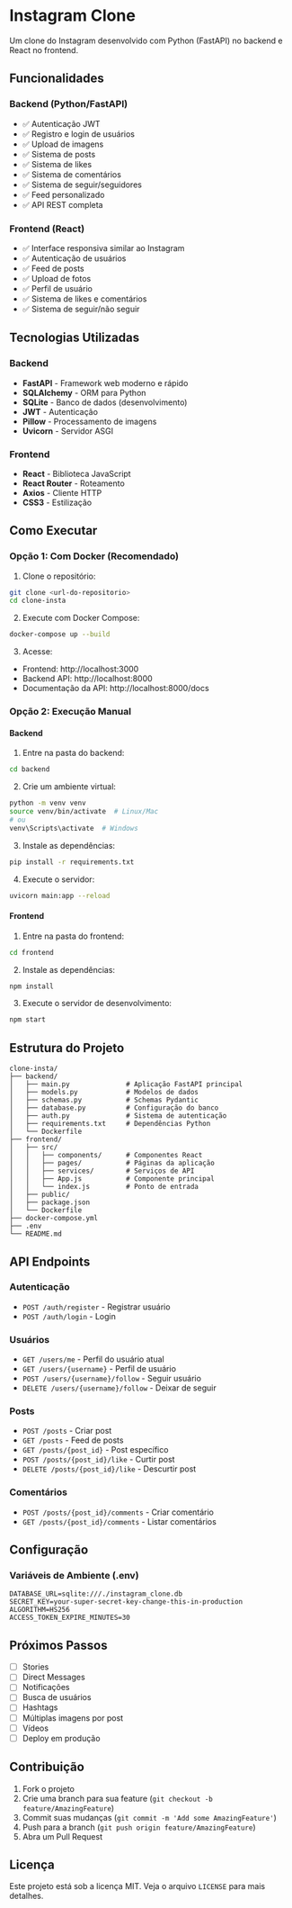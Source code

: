 # Instagram Clone

Um clone do Instagram desenvolvido com Python (FastAPI) no backend e React no frontend.

## Funcionalidades

### Backend (Python/FastAPI)
- ✅ Autenticação JWT
- ✅ Registro e login de usuários
- ✅ Upload de imagens
- ✅ Sistema de posts
- ✅ Sistema de likes
- ✅ Sistema de comentários
- ✅ Sistema de seguir/seguidores
- ✅ Feed personalizado
- ✅ API REST completa

### Frontend (React)
- ✅ Interface responsiva similar ao Instagram
- ✅ Autenticação de usuários
- ✅ Feed de posts
- ✅ Upload de fotos
- ✅ Perfil de usuário
- ✅ Sistema de likes e comentários
- ✅ Sistema de seguir/não seguir

## Tecnologias Utilizadas

### Backend
- **FastAPI** - Framework web moderno e rápido
- **SQLAlchemy** - ORM para Python
- **SQLite** - Banco de dados (desenvolvimento)
- **JWT** - Autenticação
- **Pillow** - Processamento de imagens
- **Uvicorn** - Servidor ASGI

### Frontend
- **React** - Biblioteca JavaScript
- **React Router** - Roteamento
- **Axios** - Cliente HTTP
- **CSS3** - Estilização

## Como Executar

### Opção 1: Com Docker (Recomendado)

1. Clone o repositório:
```bash
git clone <url-do-repositorio>
cd clone-insta
```

2. Execute com Docker Compose:
```bash
docker-compose up --build
```

3. Acesse:
- Frontend: http://localhost:3000
- Backend API: http://localhost:8000
- Documentação da API: http://localhost:8000/docs

### Opção 2: Execução Manual

#### Backend
1. Entre na pasta do backend:
```bash
cd backend
```

2. Crie um ambiente virtual:
```bash
python -m venv venv
source venv/bin/activate  # Linux/Mac
# ou
venv\Scripts\activate  # Windows
```

3. Instale as dependências:
```bash
pip install -r requirements.txt
```

4. Execute o servidor:
```bash
uvicorn main:app --reload
```

#### Frontend
1. Entre na pasta do frontend:
```bash
cd frontend
```

2. Instale as dependências:
```bash
npm install
```

3. Execute o servidor de desenvolvimento:
```bash
npm start
```

## Estrutura do Projeto

```
clone-insta/
├── backend/
│   ├── main.py              # Aplicação FastAPI principal
│   ├── models.py            # Modelos de dados
│   ├── schemas.py           # Schemas Pydantic
│   ├── database.py          # Configuração do banco
│   ├── auth.py              # Sistema de autenticação
│   ├── requirements.txt     # Dependências Python
│   └── Dockerfile
├── frontend/
│   ├── src/
│   │   ├── components/      # Componentes React
│   │   ├── pages/           # Páginas da aplicação
│   │   ├── services/        # Serviços de API
│   │   ├── App.js           # Componente principal
│   │   └── index.js         # Ponto de entrada
│   ├── public/
│   ├── package.json
│   └── Dockerfile
├── docker-compose.yml
├── .env
└── README.md
```

## API Endpoints

### Autenticação
- `POST /auth/register` - Registrar usuário
- `POST /auth/login` - Login

### Usuários
- `GET /users/me` - Perfil do usuário atual
- `GET /users/{username}` - Perfil de usuário
- `POST /users/{username}/follow` - Seguir usuário
- `DELETE /users/{username}/follow` - Deixar de seguir

### Posts
- `POST /posts` - Criar post
- `GET /posts` - Feed de posts
- `GET /posts/{post_id}` - Post específico
- `POST /posts/{post_id}/like` - Curtir post
- `DELETE /posts/{post_id}/like` - Descurtir post

### Comentários
- `POST /posts/{post_id}/comments` - Criar comentário
- `GET /posts/{post_id}/comments` - Listar comentários

## Configuração

### Variáveis de Ambiente (.env)
```
DATABASE_URL=sqlite:///./instagram_clone.db
SECRET_KEY=your-super-secret-key-change-this-in-production
ALGORITHM=HS256
ACCESS_TOKEN_EXPIRE_MINUTES=30
```

## Próximos Passos

- [ ] Stories
- [ ] Direct Messages
- [ ] Notificações
- [ ] Busca de usuários
- [ ] Hashtags
- [ ] Múltiplas imagens por post
- [ ] Vídeos
- [ ] Deploy em produção

## Contribuição

1. Fork o projeto
2. Crie uma branch para sua feature (`git checkout -b feature/AmazingFeature`)
3. Commit suas mudanças (`git commit -m 'Add some AmazingFeature'`)
4. Push para a branch (`git push origin feature/AmazingFeature`)
5. Abra um Pull Request

## Licença

Este projeto está sob a licença MIT. Veja o arquivo `LICENSE` para mais detalhes.